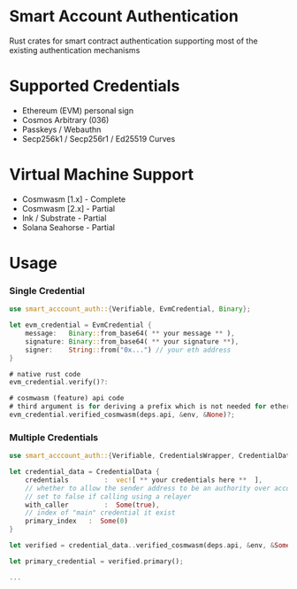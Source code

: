 # Smart Account Authentication

Rust crates for smart contract authentication supporting most of the existing authentication mechanisms


# Supported Credentials
- Ethereum (EVM) personal sign
- Cosmos Arbitrary (036)
- Passkeys / Webauthn
- Secp256k1 / Secp256r1 / Ed25519 Curves

# Virtual Machine Support
- Cosmwasm [1.x]  -  Complete
- Cosmwasm [2.x]  -  Partial
- Ink / Substrate -  Partial
- Solana Seahorse -  Partial


# Usage 

### Single Credential
```rust
use smart_acccount_auth::{Verifiable, EvmCredential, Binary};

let evm_credential = EvmCredential {
    message:   Binary::from_base64( ** your message ** ),
    signature: Binary::from_base64( ** your signature **),
    signer:    String::from("0x...") // your eth address
}

# native rust code
evm_credential.verify()?:

# cosmwasm (feature) api code
# third argument is for deriving a prefix which is not needed for ethereum
evm_credential.verified_cosmwasm(deps.api, &env, &None)?;
```

### Multiple Credentials

```rust
use smart_acccount_auth::{Verifiable, CredentialsWrapper, CredentialData};

let credential_data = CredentialData {
    credentials         :  vec![ ** your credentials here **  ],
    // whether to allow the sender address to be an authority over account
    // set to false if calling using a relayer 
    with_caller         :  Some(true),
    // index of "main" credential it exist 
    primary_index   :  Some(0)
}

let verified = credential_data..verified_cosmwasm(deps.api, &env, &Some(info)?;

let primary_credential = verified.primary();

...

```
